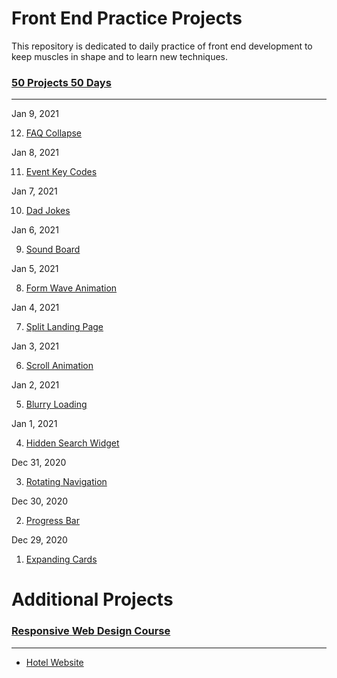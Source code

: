 # Front End Practice Projects
This repository is dedicated to daily practice of front end development to keep muscles in shape and to learn new techniques.  

### [50 Projects 50 Days](https://www.udemy.com/course/50-projects-50-days/)
---

Jan 9, 2021

12. [FAQ Collapse](https://nathanjh-28.github.io/frontend_exercises/FAQ_collapse/index.html)


Jan 8, 2021

11. [Event Key Codes](https://nathanjh-28.github.io/frontend_exercises/event_key_codes/index.html)

Jan 7, 2021

10. [Dad Jokes](https://nathanjh-28.github.io/frontend_exercises/dad_jokes/index.html)

Jan 6, 2021

9. [Sound Board](https://nathanjh-28.github.io/frontend_exercises/sound_board/index.html)

Jan 5, 2021

8. [Form Wave Animation](https://nathanjh-28.github.io/frontend_exercises/form_wave_animation/index.html) 

Jan 4, 2021

7. [Split Landing Page](https://nathanjh-28.github.io/frontend_exercises/split_landing_page/index.html) 

Jan 3, 2021

6. [Scroll Animation](https://nathanjh-28.github.io/frontend_exercises/scroll_animation/index.html) 

Jan 2, 2021

5. [Blurry Loading](https://nathanjh-28.github.io/frontend_exercises/blurry_loading/index.html) 

Jan 1, 2021

4. [Hidden Search Widget](https://nathanjh-28.github.io/hidden_search_widget/form_wave_animation/index.html) 

Dec 31, 2020

3. [Rotating Navigation](https://nathanjh-28.github.io/rotating_navigation/form_wave_animation/index.html) 

Dec 30, 2020

2. [Progress Bar](https://nathanjh-28.github.io/frontend_exercises/progress_bar/index.html) 

Dec 29, 2020

1. [Expanding Cards](https://nathanjh-28.github.io/expanding_cards/form_wave_animation/index.html) 


# Additional Projects


### [Responsive Web Design Course](https://www.udemy.com/course/modern-html-css-from-the-beginning/)

---
- [Hotel Website](https://nathanjh-28.github.io/expanding_cards/hotel_website/index.html) 